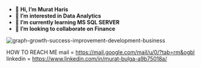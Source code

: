 


- 👋 **Hi, I’m Murat Haris**
- 👀 **I’m interested in Data Analytics**
- 🌱 **I’m currently learning MS SQL SERVER**
- 💞️ **I’m looking to collaborate on Finance**

![graph-growth-success-improvement-development-business](https://user-images.githubusercontent.com/115734646/212395188-1aff2759-b488-464d-9c37-c8ec346a9497.jpg)



HOW TO REACH ME
mail = https://mail.google.com/mail/u/0/?tab=rm&ogbl
linkedin = https://www.linkedin.com/in/murat-bulga-a9b75018a/
